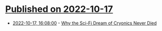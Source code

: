 # [Published on 2022-10-17](index.md)

* [2022-10-17, 16:08:00](https://soylentnews.org/article.pl?sid=22/10/16/2024202&from=rss) - [Why the Sci-Fi Dream of Cryonics Never Died](https://soylentnews.org/article.pl?sid=22/10/16/2024202&from=rss)
